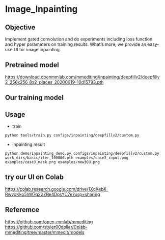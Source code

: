 # Image_Inpainting

## Objective
Implement gated convolution and do experiments including loss function and hyper parameters on training results. What’s more, we provide an easy-use UI for image inpainting.


## Pretrained model
https://download.openmmlab.com/mmediting/inpainting/deepfillv2/deepfillv2_256x256_8x2_places_20200619-10d15793.pth

## Our training model


## Usage
* train
```
python tools/train.py configs/inpainting/deepfillv2/custom.py
```
* inpainting result
```
python demo/inpainting_demo.py configs/inpainting/deepfillv2/custom.py work_dirs/basic/iter_100000.pth examples/case3_input.png examples/case3_mask.png examples/new300.png
```
## try our UI on Colab
https://colab.research.google.com/drive/1XqXebX-RwvoKko5hW7q22ZBe4DpsYC7e?usp=sharing

## Referemce
https://github.com/open-mmlab/mmediting
https://github.com/styler00dollar/Colab-mmediting/tree/master/mmedit/models
